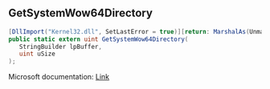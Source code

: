 ## GetSystemWow64Directory

```csharp
[DllImport("Kernel32.dll", SetLastError = true)][return: MarshalAs(UnmanagedType.U4)]
public static extern uint GetSystemWow64Directory(
   StringBuilder lpBuffer,
   uint uSize
);
```

Microsoft documentation: [Link](https://learn.microsoft.com/en-us/windows/win32/api/wow64apiset/nf-wow64apiset-getsystemwow64directorya)
